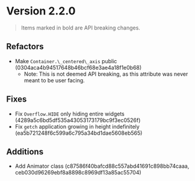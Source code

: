 # Version 2.2.0

> Items marked in bold are API breaking changes.

## Refactors
- Make `Container.\_centered\_axis` public (0304aca4b94517648b46bcf68e3ae4a18f1e0b68)
    * Note: This is not deemed API breaking, as this attribute was never meant to be
user facing.


## Fixes
- Fix `Overflow.HIDE` only hiding entire widgets (4289a5c6bd5df535a43053173179bc9f3ec0526f)
- Fix `getch` application growing in height indefinitely (ea5b721248f6c599a6c795a34bd1dae5608eb565)


## Additions
- Add Animator class (c87586f40bafcd88c557abd41691c898bb74caaa, ceb030d96269ebf8a8898c8969df13a85ac55704)



